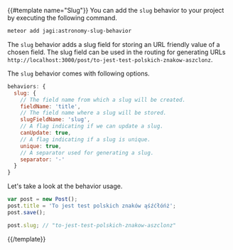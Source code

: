{{#template name="Slug"}}
You can add the `slug` behavior to your project by executing the following command.

```sh
meteor add jagi:astronomy-slug-behavior
```

The `slug` behavior adds a slug field for storing an URL friendly value of a chosen field. The slug field can be used in the routing for generating URLs `http://localhost:3000/post/to-jest-test-polskich-znakow-aszclonz`.

The `slug` behavior comes with following options.

```js
behaviors: {
  slug: {
    // The field name from which a slug will be created.
    fieldName: 'title',
    // The field name where a slug will be stored.
    slugFieldName: 'slug',
    // A flag indicating if we can update a slug.
    canUpdate: true,
    // A flag indicating if a slug is unique.
    unique: true,
    // A separator used for generating a slug.
    separator: '-'
  }
}
```

Let's take a look at the behavior usage.

```js
var post = new Post();
post.title = 'To jest test polskich znaków ąśźćłóńż';
post.save();

post.slug; // "to-jest-test-polskich-znakow-aszclonz"
```
{{/template}}

